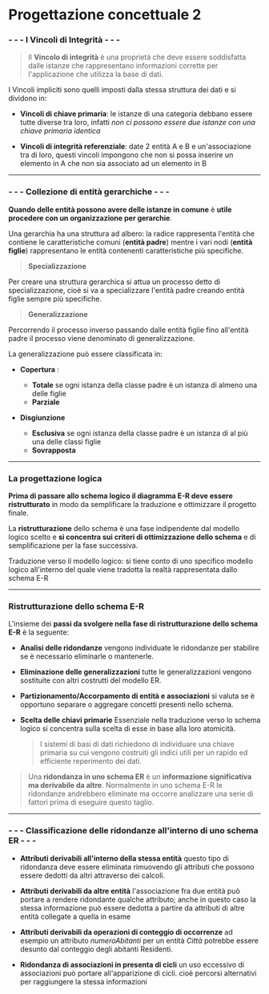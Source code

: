 # Progettazione concettuale 2

### - - - I Vincoli di Integrità - - -
>Il **Vincolo di integrità** è una proprietà che deve essere soddisfatta dalle istanze che rappresentano informazioni corrette per l'applicazione che utilizza la base di dati.

I Vincoli impliciti sono quelli imposti dalla stessa struttura dei dati e si dividono in:
- **Vincoli di chiave primaria**: le istanze di una categoria debbano essere tutte diverse tra loro, infatti *non ci possono essere due istanze con una chiave primaria identica*

- **Vincoli di integrità referenziale**: date 2 entità A e B e un'associazione tra di loro, questi vincoli impongono che non si possa inserire un elemento in A che non sia associato ad un elemento in B

- - - 
### - - - Collezione di entità gerarchiche - - -

**Quando delle entità possono avere delle istanze in comune** è **utile procedere con un organizzazione per gerarchie**.

Una gerarchia ha una struttura ad albero: la radice rappresenta l'entità che contiene le caratteristiche comuni (**entità padre**) mentre i vari nodi (**entità figlie**) rappresentano le entità contenenti caratteristiche più specifiche.

> **Specializzazione**

Per creare una struttura gerarchica si attua un processo detto di specializzazione, cioè si va a specializzare l'entità padre creando entità figlie sempre più specifiche.

> **Generalizzazione**

Percorrendo il processo inverso passando dalle entità figlie fino all'entità padre il processo viene denominato di generalizzazione.

La generalizzazione può essere classificata in:

- **Copertura** :
	- **Totale** se ogni istanza della classe padre è un istanza di almeno una delle figlie
	- **Parziale**

- **Disgiunzione**
	- **Esclusiva** se ogni istanza della classe padre è un istanza di al più una delle classi figlie
	- **Sovrapposta**

- - - 
### La progettazione logica

**Prima di passare allo schema logico il diagramma E-R deve essere ristrutturato** in modo da semplificare la traduzione e ottimizzare il progetto finale.

La **ristrutturazione** dello schema è una fase indipendente dal modello logico scelto e **si concentra sui criteri di ottimizzazione dello schema** e di semplificazione per la fase successiva.

Traduzione verso il modello logico: si tiene conto di uno specifico modello logico all'interno del quale viene tradotta la realtà rappresentata dallo schema E-R

- - - 
### Ristrutturazione dello schema E-R

L'insieme dei **passi da svolgere  nella fase di ristrutturazione dello schema E-R** è la seguente:

- **Analisi delle ridondanze**
vengono individuate le ridondanze per stabilire se è necessario eliminarle o mantenerle.

- **Eliminazione delle generalizzazioni**
 tutte le generalizzazioni vengono sostituite con altri costrutti del modello ER.

- **Partizionamento/Accorpamento di entità e associazioni**
 si valuta se è opportuno separare o aggregare concetti presenti nello schema.

- **Scelta delle chiavi primarie**
Essenziale nella traduzione verso lo schema logico si concentra sulla scelta di esse in base alla loro atomicità. 
	>I sistemi di basi di dati richiedono di individuare una chiave primaria su cui vengono costruiti gli indici utili per un rapido ed efficiente reperimento dei dati.


>Una **ridondanza in uno schema ER** è un **informazione significativa ma derivabile da altre**.
Normalmente in uno schema E-R le ridondanze andrebbero eliminate ma occorre analizzare una serie di fattori prima di eseguire questo taglio.
---
### - - - Classificazione delle ridondanze all'interno di uno schema ER - - - 
- **Attributi derivabili all'interno della stessa entità**
 questo tipo di ridondanza deve essere eliminata rimuovendo gli attributi che possono essere dedotti da altri attraverso dei calcoli.

- **Attributi derivabili da altre entità**
 l'associazione fra due entità può portare a rendere ridondante qualche attributo; anche in questo caso la stessa informazione può essere dedotta a partire da attributi di altre entità collegate a quella in esame

- **Attributi derivabili da operazioni di conteggio di occorrenze**
 ad esempio un attributo *numeroAbitanti* per un entità *Città* potrebbe essere desunto dal conteggio degli abitanti Residenti.

- **Ridondanza di associazioni in presenta di cicli**
un uso eccessivo di associazioni può portare all'apparizione di cicli. cioè percorsi alternativi per raggiungere la stessa informazioni

<!--stackedit_data:
eyJoaXN0b3J5IjpbLTk1NDE2NTg0NV19
-->